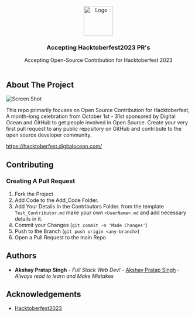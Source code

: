 <br/>
<p align="center">
  <a href="https://github.com/Akshay Pratap Singh/Hacktoberfest2023-OpenSource-Contribure">
    <img src="https://hacktoberfest.com/_next/static/media/opengraph.e5fafe07.png" alt="Logo" width="80" height="80">
  </a>

  <h3 align="center">Accepting Hacktoberfest2023 PR's</h3>

  <p align="center">
    Accepting Open-Source Contribution for Hacktoberfest 2023
    <br/>
    <br/>
  </p>
</p>



## About The Project

![Screen Shot](https://hacktoberfest.com/_next/static/media/opengraph.e5fafe07.png)

This repo primarily focuses on Open Source Contribution for Hacktoberfest, A month-long celebration from October 1st - 31st sponsored by Digital Ocean and GitHub to get people involved in Open Source. Create your very first pull request to any public repository on GitHub and contribute to the open source developer community.

https://hacktoberfest.digitalocean.com/

## Contributing

### Creating A Pull Request

1. Fork the Project
2. Add Code to the Add_Code Folder.
3. Add Your Details In the Contributors Folder. from the template `Test_Contributor.md`
make your own `<UserName>.md` and add necessary details in it.
2. Commit your Changes (`git commit -m 'Made Changes'`)
4. Push to the Branch (`git push origin <any-branch>`)
5. Open a Pull Request to the main Repo

## Authors

* **Akshay Pratap Singh** - *Full Stack Web Dev!* - [Akshay Pratap Singh](https://github.com/AkshayPratapSingh09/) - *Always read to learn and Make Mistakes*

## Acknowledgements

* [Hacktoberfest2023](https://hacktoberfest.com/)

